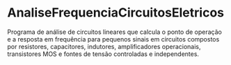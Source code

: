 # AnaliseFrequenciaCircuitosEletricos
Programa de análise de circuitos lineares que calcula o ponto de operação e a resposta em frequência para pequenos sinais em circuitos compostos por resistores, capacitores, indutores, amplificadores operacionais, transistores MOS e fontes de tensão controladas e independentes.
